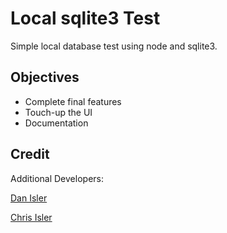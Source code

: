 # Local sqlite3 Test
Simple local database test using node and sqlite3.

## Objectives

<ul>
  <li>Complete final features</li>
  <li>Touch-up the UI</li>
  <li>Documentation</li>
</ul>

## Credit

Additional Developers:

<a href="https://github.com/disler/final_stand_1.5" title="Dan Isler">Dan Isler</a>

<a href="https://github.com/chrisisler" title="Chris Isler">Chris Isler</a>